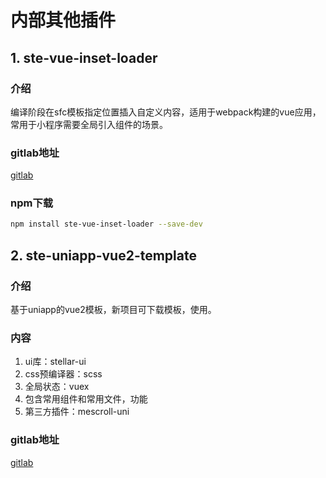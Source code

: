 # 内部其他插件

## 1. ste-vue-inset-loader
### 介绍
编译阶段在sfc模板指定位置插入自定义内容，适用于webpack构建的vue应用，常用于小程序需要全局引入组件的场景。
### gitlab地址
[gitlab](http://172.16.108.253:8001/Mall/ste-vue-inset-loader)
### npm下载
```bash
npm install ste-vue-inset-loader --save-dev
```

## 2. ste-uniapp-vue2-template
### 介绍
基于uniapp的vue2模板，新项目可下载模板，使用。
### 内容
1. ui库：stellar-ui
2. css预编译器：scss
3. 全局状态：vuex
4. 包含常用组件和常用文件，功能
5. 第三方插件：mescroll-uni

### gitlab地址
[gitlab](http://172.16.108.253:8001/Mall/ste-uniapp-vue2-template)
